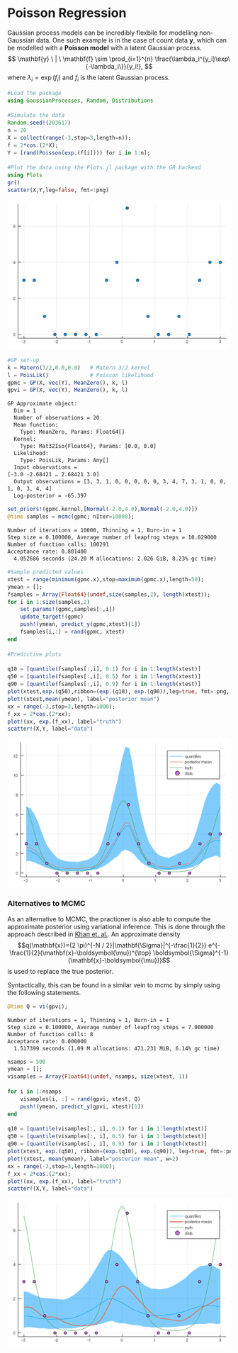 
# Poisson Regression

Gaussian process models can be incredibly flexbile for modelling non-Gaussian data. One such example is in the case of count data $\mathbf{y}$, which can be modelled with a __Poisson model__ with a latent Gaussian process.
$$
\mathbf{y} \ | \ \mathbf{f} \sim \prod_{i=1}^{n} \frac{\lambda_i^{y_i}\exp\{-\lambda_i\}}{y_i!},
$$
where $\lambda_i=\exp(f_i)$ and $f_i$ is the latent Gaussian process.



```julia
#Load the package
using GaussianProcesses, Random, Distributions

#Simulate the data
Random.seed!(203617)
n = 20
X = collect(range(-3,stop=3,length=n));
f = 2*cos.(2*X);
Y = [rand(Poisson(exp.(f[i]))) for i in 1:n];

#Plot the data using the Plots.jl package with the GR backend
using Plots
gr()
scatter(X,Y,leg=false, fmt=:png)
```




![png](Poissonregression_files/Poissonregression_1_0.png)




```julia
#GP set-up
k = Matern(3/2,0.0,0.0)   # Matern 3/2 kernel
l = PoisLik()             # Poisson likelihood
gpmc = GP(X, vec(Y), MeanZero(), k, l)
gpvi = GP(X, vec(Y), MeanZero(), k, l)
```




    GP Approximate object:
      Dim = 1
      Number of observations = 20
      Mean function:
        Type: MeanZero, Params: Float64[]
      Kernel:
        Type: Mat32Iso{Float64}, Params: [0.0, 0.0]
      Likelihood:
        Type: PoisLik, Params: Any[]
      Input observations =
    [-3.0 -2.68421 … 2.68421 3.0]
      Output observations = [3, 3, 1, 0, 0, 0, 0, 0, 3, 4, 7, 3, 1, 0, 0, 1, 0, 3, 4, 4]
      Log-posterior = -65.397




```julia
set_priors!(gpmc.kernel,[Normal(-2.0,4.0),Normal(-2.0,4.0)])
@time samples = mcmc(gpmc; nIter=10000);
```

    Number of iterations = 10000, Thinning = 1, Burn-in = 1
    Step size = 0.100000, Average number of leapfrog steps = 10.029000
    Number of function calls: 100291
    Acceptance rate: 0.801400
      4.052686 seconds (24.20 M allocations: 2.026 GiB, 8.23% gc time)



```julia
#Sample predicted values
xtest = range(minimum(gpmc.x),stop=maximum(gpmc.x),length=50);
ymean = [];
fsamples = Array{Float64}(undef,size(samples,2), length(xtest));
for i in 1:size(samples,2)
    set_params!(gpmc,samples[:,i])
    update_target!(gpmc)
    push!(ymean, predict_y(gpmc,xtest)[1])
    fsamples[i,:] = rand(gpmc, xtest)
end

#Predictive plots

q10 = [quantile(fsamples[:,i], 0.1) for i in 1:length(xtest)]
q50 = [quantile(fsamples[:,i], 0.5) for i in 1:length(xtest)]
q90 = [quantile(fsamples[:,i], 0.9) for i in 1:length(xtest)]
plot(xtest,exp.(q50),ribbon=(exp.(q10), exp.(q90)),leg=true, fmt=:png, label="quantiles")
plot!(xtest,mean(ymean), label="posterior mean")
xx = range(-3,stop=3,length=1000);
f_xx = 2*cos.(2*xx);
plot!(xx, exp.(f_xx), label="truth")
scatter!(X,Y, label="data")
```




![png](Poissonregression_files/Poissonregression_4_0.png)



### Alternatives to MCMC

As an alternative to MCMC, the practioner is also able to compute the approximate posterior using variational inference. This is done through the approach described in [Khan et. al.](http://papers.nips.cc/paper/4535-fast-bayesian-inference-for-non-conjugate-gaussian-process-regression). An approximate density $$q(\mathbf{x})=(2 \pi)^{-N / 2}|\mathbf{\Sigma}|^{-\frac{1}{2}} e^{-\frac{1}{2}(\mathbf{x}-\boldsymbol{\mu})^{\top} \boldsymbol{\Sigma}^{-1}(\mathbf{x}-\boldsymbol{\mu})}$$ is used to replace the true posterior.

Syntactically, this can be found in a similar vein to mcmc by simply using the following statements.


```julia
@time Q = vi(gpvi);
```

    Number of iterations = 1, Thinning = 1, Burn-in = 1
    Step size = 0.100000, Average number of leapfrog steps = 7.000000
    Number of function calls: 8
    Acceptance rate: 0.000000
      1.517399 seconds (1.09 M allocations: 471.231 MiB, 6.14% gc time)



```julia
nsamps = 500
ymean = [];
visamples = Array{Float64}(undef, nsamps, size(xtest, 1))

for i in 1:nsamps
    visamples[i, :] = rand(gpvi, xtest, Q)
    push!(ymean, predict_y(gpvi, xtest)[1])
end

q10 = [quantile(visamples[:, i], 0.1) for i in 1:length(xtest)]
q50 = [quantile(visamples[:, i], 0.5) for i in 1:length(xtest)]
q90 = [quantile(visamples[:, i], 0.9) for i in 1:length(xtest)]
plot(xtest, exp.(q50), ribbon=(exp.(q10), exp.(q90)), leg=true, fmt=:png, label="quantiles")
plot!(xtest, mean(ymean), label="posterior mean", w=2)
xx = range(-3,stop=3,length=1000);
f_xx = 2*cos.(2*xx);
plot!(xx, exp.(f_xx), label="truth")
scatter!(X,Y, label="data")
```




![png](Poissonregression_files/Poissonregression_7_0.png)
